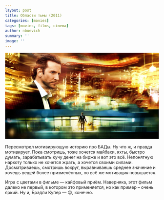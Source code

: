 ```yaml
---
layout: post
title: Области тьмы (2011)
categories: [movies]
tags: [movies, films, cinema]
author: nbuevich
summary: ''
image: ''
---
```


<img class="poster" src="/static/blog/posters/limitless.jpg" alt="Limitless (2019)">  

Пересмотрел мотивирующую историю про БАДы. Ну что ж, и правда мотивирует. Пока смотришь, тоже хочется майбахи, яхты, быстро думать, зарабатывать кучу денег на бирже и вот это всё. Непонятную наркоту только не хочется жрать, а хочется своими силами. Досматриваешь, смотришь вокруг, выравниваешь среднее значение и хочешь вещей более призмелённых, но всё же мотивация повышается.  

Игра с цветами в фильме — кайфовый приём. Наверняка, этот фильм далеко не первый, в котором это применяется, но как пример – очень яркий. Ну и, Брэдли Купер — 😍, конечно.

